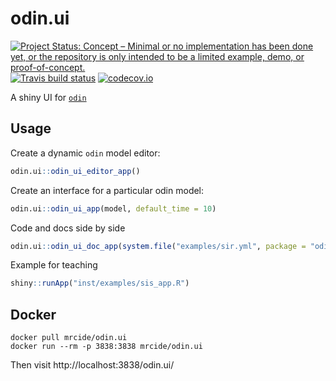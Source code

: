 # odin.ui

[![Project Status: Concept – Minimal or no implementation has been done yet, or the repository is only intended to be a limited example, demo, or proof-of-concept.](http://www.repostatus.org/badges/latest/concept.svg)](http://www.repostatus.org/#concept)
[![Travis build status](https://travis-ci.org/mrc-ide/odin.ui.svg?branch=master)](https://travis-ci.org/mrc-ide/odin.ui)
[![codecov.io](https://codecov.io/github/mrc-ide/odin.ui/coverage.svg?branch=master)](https://codecov.io/github/mrc-ide/odin.ui?branch=master)

A shiny UI for [`odin`](https://github.com/mrc-ide/odin)


## Usage

Create a dynamic `odin` model editor:

```r
odin.ui::odin_ui_editor_app()
```

Create an interface for a particular odin model:

```r
odin.ui::odin_ui_app(model, default_time = 10)
```

Code and docs side by side

```r
odin.ui::odin_ui_doc_app(system.file("examples/sir.yml", package = "odin.ui"))
```

Example for teaching

```r
shiny::runApp("inst/examples/sis_app.R")
```

## Docker


```
docker pull mrcide/odin.ui
docker run --rm -p 3838:3838 mrcide/odin.ui
```

Then visit http://localhost:3838/odin.ui/
